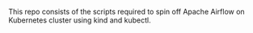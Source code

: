 This repo consists of the scripts required to spin off Apache Airflow on Kubernetes cluster using kind and kubectl.

